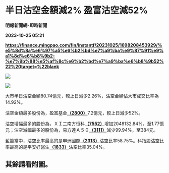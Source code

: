 # 半日沽空金額減2% 盈富沽空減52%
**明報新聞網-即時新聞**

**2023-10-25 05:21**

**https://finance.mingpao.com/fin/instantf/20231025/1698208453929/%e5%8d%8a%e6%97%a5%e6%b2%bd%e7%a9%ba%e9%87%91%e9%a1%8d%e6%b8%9b2-%e7%9b%88%e5%af%8c%e6%b2%bd%e7%a9%ba%e6%b8%9b52%22%20target=%22blank**

![](https://fs.mingpao.com/fin/20231025/s00010/f315e157e48805bf8a0de0a4daaf9755.jpg)

![](https://fs.mingpao.com/fin/20231025/s00010/f3182e33cf0275d7078f085617bdcf71.jpg)

大市半日沽空金額80.74億元，較上日減少2.26%，沽空金額佔大市成交比率為14.92%。

沽空金額最多股份為，盈富基金[**（2800）**](https://finance.mingpao.com/fin/instantf/20231025/1698208453929/stock1.php?code=2800)7.2億元，較上日減少52%。

沽空增幅最多的股份為，ＸＩ二南方恒科[**（7552）**](https://finance.mingpao.com/fin/instantf/20231025/1698208453929/stock1.php?code=7552)增加2048132.84%，至1.77億元；沽空減幅最多的股份為，易方達Ａ５０[**（3111）**](https://finance.mingpao.com/fin/instantf/20231025/1698208453929/stock1.php?code=3111)減少99.94%，至384元。

藍籌當中，沽空比率最高的是申洲國際[**（2313）**](https://finance.mingpao.com/fin/instantf/20231025/1698208453929/stock1.php?code=2313)沽空比率58.75%。科指股沽空比率最高的是平安好醫生[**（1833）**](https://finance.mingpao.com/fin/instantf/20231025/1698208453929/stock1.php?code=1833)沽空比率35.04%。

其餘請看附圖。
-------